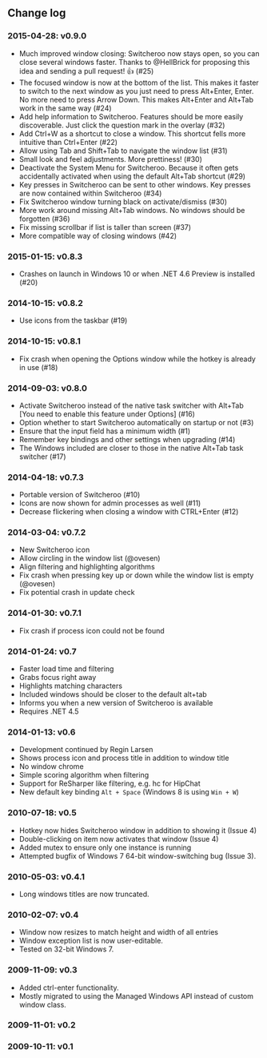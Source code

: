 Change log
----------
### 2015-04-28: v0.9.0 ###
- Much improved window closing: Switcheroo now stays open, so you can close several windows faster. Thanks to @HellBrick for proposing this idea and sending a pull request! :+1: (#25)
- The focused window is now at the bottom of the list. This makes it faster to switch to the next window as you just need to press Alt+Enter, Enter. No more need to press Arrow Down. This makes Alt+Enter and Alt+Tab work in the same way (#24)
- Add help information to Switcheroo. Features should be more easily discoverable. Just click the question mark in the overlay (#32)
- Add Ctrl+W as a shortcut to close a window. This shortcut fells more intuitive than Ctrl+Enter (#22)
- Allow using Tab and Shift+Tab to navigate the window list (#31)
- Small look and feel adjustments. More prettiness! (#30)
- Deactivate the System Menu for Switcheroo. Because it often gets accidentally activated when using the default Alt+Tab shortcut (#29)
- Key presses in Switcheroo can be sent to other windows. Key presses are now contained within Switcheroo (#34)
- Fix Switcheroo window turning black on activate/dismiss (#30)
- More work around missing Alt+Tab windows. No windows should be forgotten (#36)
- Fix missing scrollbar if list is taller than screen (#37)
- More compatible way of closing windows (#42)

### 2015-01-15: v0.8.3 ###
- Crashes on launch in Windows 10 or when .NET 4.6 Preview is installed (#20)

### 2014-10-15: v0.8.2 ###
- Use icons from the taskbar (#19)

### 2014-10-15: v0.8.1 ###
- Fix crash when opening the Options window while the hotkey is already in use (#18)

### 2014-09-03: v0.8.0 ###
- Activate Switcheroo instead of the native task switcher with Alt+Tab [You need to enable this feature under Options] (#16)
- Option whether to start Switcheroo automatically on startup or not (#3)
- Ensure that the input field has a minimum width (#1)
- Remember key bindings and other settings when upgrading (#14)
- The Windows included are closer to those in the native Alt+Tab task switcher (#17)

### 2014-04-18: v0.7.3 ###
- Portable version of Switcheroo (#10)
- Icons are now shown for admin processes as well (#11)
- Decrease flickering when closing a window with CTRL+Enter (#12)

### 2014-03-04: v0.7.2 ###
- New Switcheroo icon
- Allow circling in the window list (@ovesen)
- Align filtering and highlighting algorithms
- Fix crash when pressing key up or down while the window list is empty (@ovesen)
- Fix potential crash in update check

### 2014-01-30: v0.7.1 ###
- Fix crash if process icon could not be found

### 2014-01-24: v0.7 ###
- Faster load time and filtering
- Grabs focus right away
- Highlights matching characters
- Included windows should be closer to the default alt+tab
- Informs you when a new version of Switcheroo is available
- Requires .NET 4.5

### 2014-01-13: v0.6 ###
- Development continued by Regin Larsen
- Shows process icon and process title in addition to window title
- No window chrome
- Simple scoring algorithm when filtering
- Support for ReSharper like filtering, e.g. hc for HipChat
- New default key binding `Alt + Space` (Windows 8 is using `Win + W`)

### 2010-07-18: v0.5 ###
- Hotkey now hides Switcheroo window in addition to showing it (Issue 4)
- Double-clicking on item now activates that window (Issue 4)
- Added mutex to ensure only one instance is running
- Attempted bugfix of Windows 7 64-bit window-switching bug (Issue 3).

### 2010-05-03: v0.4.1 ###
- Long windows titles are now truncated.

### 2010-02-07: v0.4 ###
- Window now resizes to match height and width of all entries
- Window exception list is now user-editable.  
- Tested on 32-bit Windows 7.

### 2009-11-09: v0.3 ###
- Added ctrl-enter functionality.
- Mostly migrated to using the Managed Windows API instead of custom window class.

### 2009-11-01: v0.2 ###

### 2009-10-11: v0.1 ###
